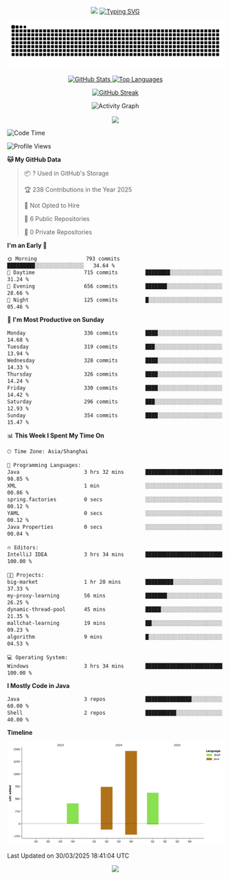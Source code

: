 <!-- -->

<p align="center">
<img src="https://capsule-render.vercel.app/api?type=waving&color=timeGradient&height=300&&section=header&text=HI%20THEME!&fontSize=90&fontAlign=50&fontAlignY=30&desc=I%20am%20AlfonsoKevin!&descAlign=50&descSize=30&descAlignY=60&animation=twinkling" />
    <a align="center" href="https://www.kaijavademo.top/"><img src="https://readme-typing-svg.demolab.com?font=Fira+Code&center=true&pause=1000&width=435&lines=Welcome+to+my+GitHub+profile+page!;%E6%AC%A2%E8%BF%8E%E6%9D%A5%E5%88%B0%E6%88%91%E7%9A%84GitHub%E4%B8%BB%E9%A1%B5%EF%BC%81" alt="Typing SVG" height=200 /> </a>
</p>
 <p align="center"><img src="https://raw.githubusercontent.com/AlfonsoKevin/AlfonsoKevin/output/github-contribution-grid-snake.svg"></p>

</p>


<p align="center" >
  <a href="https://github.com/AlfonsoKevin">  
    <img src="https://github-readme-stats.vercel.app/api/?username=AlfonsoKevin&layout=compact&border_radius=20" width="400"  alt="GitHub Stats" />
  </a>
  <a href="https://www.kaijavademo.top/">
    <img src="https://github-readme-stats.vercel.app/api/top-langs/?username=AlfonsoKevin&layout=compact&border_radius=20" width=400 alt="Top Languages"/>
  </a>
</p>


<p align="center">
    <a href="https://github.com/AlfonsoKevin">
    <img src="https://streak-stats.demolab.com?user=AlfonsoKevin&theme=transparent&hide_border=false%C2%A0%C2%A0%E5%81%87&short_numbers=false%C2%A0%C2%A0%E5%81%87&card_width=595&card_height=234" height="400"  alt="GitHub Streak" />
    </a>
</p>



<p align="center">
    <img width="800" src="https://github-readme-activity-graph.vercel.app/graph?username=AlfonsoKevin&theme=github-compact&hide_border=true&area=true&from=2024-06-01&to=2024-12-31&grid=false&custom_title=Activity%20Graph" alt="Activity Graph" title="Activity Graph" />
</p> 




<p align="center">
	<img align="center" src="https://skillicons.dev/icons?i=idea,java,mysql,redis,spring,rocket,html,css,js,react,linux,py,c,clion,docker,md,stackoverflow&theme=light" />    
</p>


<!--START_SECTION:waka-->
![Code Time](http://img.shields.io/badge/Code%20Time-61%20hrs%2049%20mins-blue)

![Profile Views](http://img.shields.io/badge/Profile%20Views-45-blue)

**🐱 My GitHub Data** 

> 📦 ? Used in GitHub's Storage 
 > 
> 🏆 238 Contributions in the Year 2025
 > 
> 🚫 Not Opted to Hire
 > 
> 📜 6 Public Repositories 
 > 
> 🔑 0 Private Repositories 
 > 
**I'm an Early 🐤** 

```text
🌞 Morning                793 commits         █████████░░░░░░░░░░░░░░░░   34.64 % 
🌆 Daytime                715 commits         ████████░░░░░░░░░░░░░░░░░   31.24 % 
🌃 Evening                656 commits         ███████░░░░░░░░░░░░░░░░░░   28.66 % 
🌙 Night                  125 commits         █░░░░░░░░░░░░░░░░░░░░░░░░   05.46 % 
```
📅 **I'm Most Productive on Sunday** 

```text
Monday                   336 commits         ████░░░░░░░░░░░░░░░░░░░░░   14.68 % 
Tuesday                  319 commits         ███░░░░░░░░░░░░░░░░░░░░░░   13.94 % 
Wednesday                328 commits         ████░░░░░░░░░░░░░░░░░░░░░   14.33 % 
Thursday                 326 commits         ████░░░░░░░░░░░░░░░░░░░░░   14.24 % 
Friday                   330 commits         ████░░░░░░░░░░░░░░░░░░░░░   14.42 % 
Saturday                 296 commits         ███░░░░░░░░░░░░░░░░░░░░░░   12.93 % 
Sunday                   354 commits         ████░░░░░░░░░░░░░░░░░░░░░   15.47 % 
```


📊 **This Week I Spent My Time On** 

```text
🕑︎ Time Zone: Asia/Shanghai

💬 Programming Languages: 
Java                     3 hrs 32 mins       █████████████████████████   98.85 % 
XML                      1 min               ░░░░░░░░░░░░░░░░░░░░░░░░░   00.86 % 
spring.factories         0 secs              ░░░░░░░░░░░░░░░░░░░░░░░░░   00.12 % 
YAML                     0 secs              ░░░░░░░░░░░░░░░░░░░░░░░░░   00.12 % 
Java Properties          0 secs              ░░░░░░░░░░░░░░░░░░░░░░░░░   00.04 % 

🔥 Editors: 
IntelliJ IDEA            3 hrs 34 mins       █████████████████████████   100.00 % 

🐱‍💻 Projects: 
big-market               1 hr 20 mins        █████████░░░░░░░░░░░░░░░░   37.33 % 
my-proxy-learning        56 mins             ███████░░░░░░░░░░░░░░░░░░   26.25 % 
dynamic-thread-pool      45 mins             █████░░░░░░░░░░░░░░░░░░░░   21.35 % 
mallchat-learning        19 mins             ██░░░░░░░░░░░░░░░░░░░░░░░   09.23 % 
algorithm                9 mins              █░░░░░░░░░░░░░░░░░░░░░░░░   04.53 % 

💻 Operating System: 
Windows                  3 hrs 34 mins       █████████████████████████   100.00 % 
```

**I Mostly Code in Java** 

```text
Java                     3 repos             ███████████████░░░░░░░░░░   60.00 % 
Shell                    2 repos             ██████████░░░░░░░░░░░░░░░   40.00 % 
```



**Timeline**

![Lines of Code chart](https://raw.githubusercontent.com/AlfonsoKevin/AlfonsoKevin/main/assets/bar_graph.png)


 Last Updated on 30/03/2025 18:41:04 UTC
<!--END_SECTION:waka-->

<p align="center">
    <a href="https://github.com/AlfonsoKevin"></a><img src="https://img.shields.io/badge/GitHub-grey?logo=github" />
</p>
